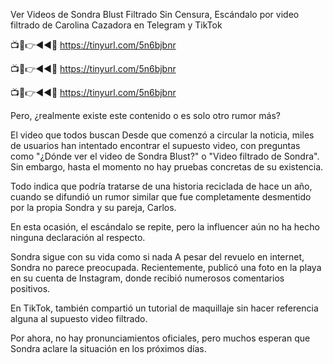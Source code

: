 Ver Videos de Sondra Blust Filtrado Sin Censura, Escándalo por video filtrado de Carolina Cazadora en Telegram y TikTok

📺📱👉◄◄🔴  https://tinyurl.com/5n6bjbnr

📺📱👉◄◄🔴  https://tinyurl.com/5n6bjbnr

📺📱👉◄◄🔴  https://tinyurl.com/5n6bjbnr


Pero, ¿realmente existe este contenido o es solo otro rumor más?

El video que todos buscan
Desde que comenzó a circular la noticia, miles de usuarios han intentado encontrar el supuesto video, con preguntas como "¿Dónde ver el video de Sondra Blust?" o "Video filtrado de Sondra". Sin embargo, hasta el momento no hay pruebas concretas de su existencia.

Todo indica que podría tratarse de una historia reciclada de hace un año, cuando se difundió un rumor similar que fue completamente desmentido por la propia Sondra y su pareja, Carlos.

En esta ocasión, el escándalo se repite, pero la influencer aún no ha hecho ninguna declaración al respecto.

Sondra sigue con su vida como si nada
A pesar del revuelo en internet, Sondra no parece preocupada. Recientemente, publicó una foto en la playa en su cuenta de Instagram, donde recibió numerosos comentarios positivos.

En TikTok, también compartió un tutorial de maquillaje sin hacer referencia alguna al supuesto video filtrado.

Por ahora, no hay pronunciamientos oficiales, pero muchos esperan que Sondra aclare la situación en los próximos días.
